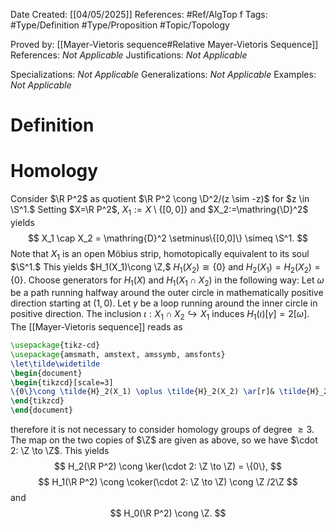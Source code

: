 <div class="topSpace"></div>

Date Created: [[04/05/2025]]
References: #Ref/AlgTop f
Tags: #Type/Definition #Type/Proposition #Topic/Topology 

Proved by: [[Mayer-Vietoris sequence#Relative Mayer-Vietoris Sequence]]
References: <i>Not Applicable</i>
Justifications: <i>Not Applicable</i>

Specializations: <i>Not Applicable</i>
Generalizations: <i>Not Applicable</i>
Examples: <i>Not Applicable</i>

# Definition

# Homology

Consider $\R P^2$ as quotient $\R P^2 \cong \D^2/(z \sim -z)$ for $z \in \S^1.$ Setting $X=\R P^2$, $X_1 :=X \setminus \{[0,0]\}$ and $X_2:=\mathring{\D}^2$ yields
$$
X_1 \cap X_2 = \mathring{D}^2 \setminus\{[0,0]\} \simeq \S^1.
$$
Note that $X_1$ is an open Möbius strip, homotopically equivalent to its soul $\S^1.$ This yields $H_1(X_1)\cong \Z,$ $H_1(X_2) \cong \{0\}$ and $H_2(X_1)=H_2(X_2)=\{0\}$. Choose generators for $H_1(X)$ and $H_1(X_1 \cap X_2)$ in the following way: Let $\omega$ be a path running halfway around the outer circle in mathematically positive direction starting at $(1,0)$. Let $\gamma$ be a loop running around the inner circle in positive direction. The inclusion $\iota: X_1 \cap X_2 \hookrightarrow X_1$ induces $H_1(\iota)[\gamma]=2[\omega].$ The [[Mayer-Vietoris sequence]] reads as
```tikz
\usepackage{tikz-cd}
\usepackage{amsmath, amstext, amssymb, amsfonts}
\let\tilde\widetilde
\begin{document}
\begin{tikzcd}[scale=3]
\{0\}\cong \tilde{H}_2(X_1) \oplus \tilde{H}_2(X_2) \ar[r]& \tilde{H}_2(X) \ar[r]& \tilde{H}_1(X_1 \cap X_2) \cong \mathbb{Z} \ar[r]& \tilde{H}_1(X_1) \cong \mathbb{Z} \ar[r]& \tilde{H}_1(X) \ar[r]& \tilde{H}_0(X_1 \cap X_2) \cong \{0\}
\end{tikzcd}
\end{document}
```
therefore it is not necessary to consider homology groups of degree $\geq 3$. The map on the two copies of $\Z$ are given as above, so we have $\cdot 2: \Z \to \Z$. This yields
$$
H_2(\R P^2) \cong \ker(\cdot 2: \Z \to \Z) = \{0\},
$$
$$
H_1(\R P^2) \cong \coker(\cdot 2: \Z \to \Z) \cong \Z /2\Z
$$
and
$$
H_0(\R P^2) \cong \Z.
$$